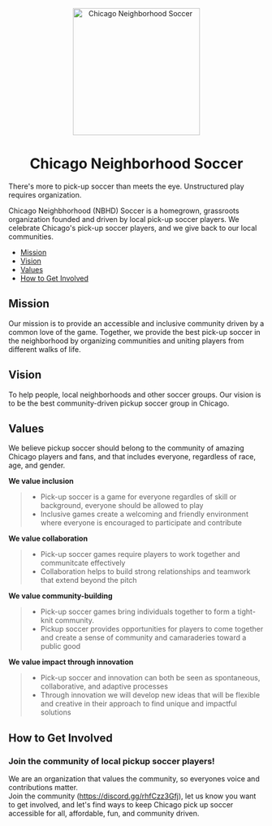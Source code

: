 <p align="center">
  <img src='https://user-images.githubusercontent.com/34843515/216865721-d7bddb15-5bac-4fd3-a8ab-7660f310f4f9.jpg' width='250px' alt="Chicago Neighborhood Soccer"/>                                                                                                                             
</p>
<h1 align="center"> Chicago Neighborhood Soccer </h1>
There's more to pick-up soccer than meets the eye. Unstructured play requires organization. 
<p> Chicago Neighbhorhood (NBHD) Soccer is a homegrown, grassroots organization founded and driven by local pick-up soccer players. We celebrate Chicago's pick-up soccer players, and we give back to our local communities. </br>




- [Mission](#mission)
- [Vision](#vision)
- [Values](#values)
- [How to Get Involved](#how-to-get-involved)

<small><i><a href='http://ecotrust-canada.github.io/markdown-toc/'></a></i></small>


## Mission 
Our mission is to provide an accessible and inclusive community driven by a common love of the game. Together, we provide the best pick-up soccer in the neighborhood by organizing communities and uniting players from different walks of life. 


## Vision 
To help people, local neighborhoods and other soccer groups. Our vision is to be the best community-driven pickup soccer group in Chicago.
  

## Values 
We believe pickup soccer should belong to the community of amazing Chicago players and fans, and that includes everyone, regardless of race, age, and gender.

**We value inclusion**
> - Pick-up soccer is a game for everyone regardles of skill or background, everyone should be allowed to play
> - Inclusive games create a welcoming and friendly environment where everyone is encouraged to participate and contribute

**We value collaboration**
> - Pick-up soccer games require players to work together and communitcate effectively
> - Collaboration helps to build strong relationships and teamwork that extend beyond the pitch

**We value community-building**
> - Pick-up soccer games bring individuals together to form a tight-knit community.
> - Pickup soccer provides opportunities for players to come together and create a sense of community and camaraderies toward a public good

**We value impact through innovation**
> - Pick-up soccer and innovation can both be seen as spontaneous, collaborative, and adaptive processes
> - Through innovation we will develop new ideas that will be flexible and creative in their approach to find unique and impactful solutions

## How to Get Involved
### Join the community of local pickup soccer players!
We are an organization that values the community, so everyones voice and contributions matter.  
Join the community (https://discord.gg/rhfCzz3Gfj), let us know you want to get involved, and let's find ways to keep Chicago pick up soccer accessible for all, affordable, fun, and community driven.



                                                                                                                          
